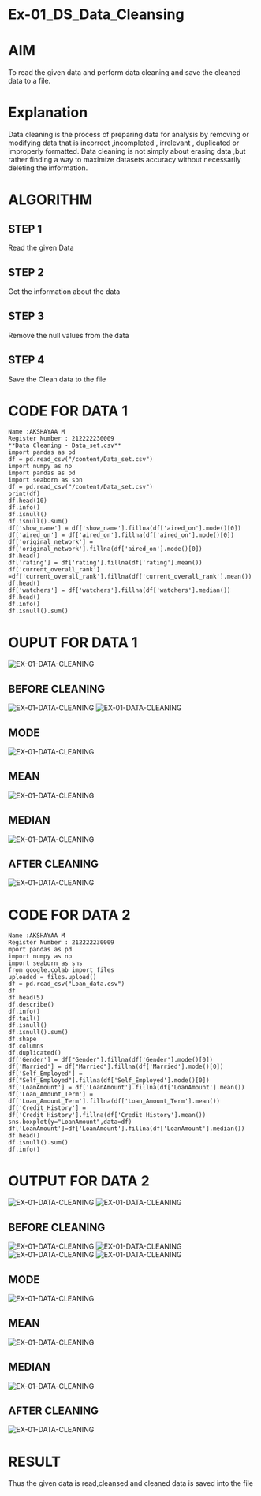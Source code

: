 # Ex-01_DS_Data_Cleansing
# AIM
To read the given data and perform data cleaning and save the cleaned data to a file.

# Explanation
Data cleaning is the process of preparing data for analysis by removing or modifying data that is incorrect ,incompleted , irrelevant , duplicated or improperly formatted. Data cleaning is not simply about erasing data ,but rather finding a way to maximize datasets accuracy without necessarily deleting the information.

# ALGORITHM
## STEP 1
Read the given Data

## STEP 2
Get the information about the data

## STEP 3
Remove the null values from the data

## STEP 4
Save the Clean data to the file

# CODE FOR DATA 1
```
Name :AKSHAYAA M
Register Number : 212222230009
**Data Cleaning - Data_set.csv**
import pandas as pd 
df = pd.read_csv("/content/Data_set.csv")
import numpy as np
import pandas as pd
import seaborn as sbn
df = pd.read_csv("/content/Data_set.csv")
print(df)
df.head(10)
df.info()
df.isnull()
df.isnull().sum()
df['show_name'] = df['show_name'].fillna(df['aired_on'].mode()[0])
df['aired_on'] = df['aired_on'].fillna(df['aired_on'].mode()[0])
df['original_network'] = df['original_network'].fillna(df['aired_on'].mode()[0])
df.head()
df['rating'] = df['rating'].fillna(df['rating'].mean())
df['current_overall_rank'] =df['current_overall_rank'].fillna(df['current_overall_rank'].mean())
df.head()
df['watchers'] = df['watchers'].fillna(df['watchers'].median())
df.head()
df.info()
df.isnull().sum()
```
# OUPUT FOR DATA 1
![EX-01-DATA-CLEANING](data1out.png)
## BEFORE CLEANING
![EX-01-DATA-CLEANING](data1bf1.png)
![EX-01-DATA-CLEANING](data1bf2.png)
## MODE
![EX-01-DATA-CLEANING](mode1.png)
## MEAN
![EX-01-DATA-CLEANING](mean1.png)
## MEDIAN
![EX-01-DATA-CLEANING](median1.png)
## AFTER CLEANING
![EX-01-DATA-CLEANING](data1af.png)
# CODE FOR DATA 2
```
Name :AKSHAYAA M
Register Number : 212222230009
mport pandas as pd
import numpy as np
import seaborn as sns
from google.colab import files
uploaded = files.upload()
df = pd.read_csv("Loan_data.csv")
df
df.head(5)
df.describe()
df.info()
df.tail()
df.isnull()
df.isnull().sum()
df.shape
df.columns
df.duplicated()
df['Gender'] = df["Gender"].fillna(df['Gender'].mode()[0])
df['Married'] = df["Married"].fillna(df['Married'].mode()[0])
df['Self_Employed'] = df["Self_Employed"].fillna(df['Self_Employed'].mode()[0])
df['LoanAmount'] = df['LoanAmount'].fillna(df['LoanAmount'].mean())
df['Loan_Amount_Term'] = df['Loan_Amount_Term'].fillna(df['Loan_Amount_Term'].mean())
df['Credit_History'] = df['Credit_History'].fillna(df['Credit_History'].mean())
sns.boxplot(y="LoanAmount",data=df)
df['LoanAmount']=df['LoanAmount'].fillna(df['LoanAmount'].median())
df.head()
df.isnull().sum()
df.info()
```

# OUTPUT FOR DATA 2
![EX-01-DATA-CLEANING](data2out1.png)
![EX-01-DATA-CLEANING](data2out2.png)
## BEFORE CLEANING
![EX-01-DATA-CLEANING](data2bf1.png)
![EX-01-DATA-CLEANING](data2bf2.png)
![EX-01-DATA-CLEANING](data2bf3.png)
![EX-01-DATA-CLEANING](data2bf4.png)
## MODE
![EX-01-DATA-CLEANING](mode2.png)
## MEAN
![EX-01-DATA-CLEANING](mean2.png)
## MEDIAN
![EX-01-DATA-CLEANING](median2.png)
## AFTER CLEANING
![EX-01-DATA-CLEANING](data2af.png)

# RESULT
Thus the given data is read,cleansed and cleaned data is saved into the file